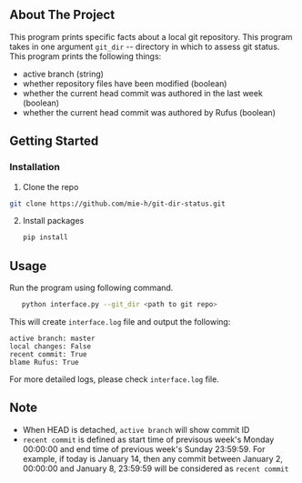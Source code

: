 ## About The Project

This program prints specific facts about a local git repository.
This program takes in one argument `git_dir` -- directory in which to assess git status.
This program prints the following things:

- active branch (string)
- whether repository files have been modified (boolean)
- whether the current head commit was authored in the last week (boolean)
- whether the current head commit was authored by Rufus (boolean)

## Getting Started

### Installation

1.  Clone the repo

```sh
git clone https://github.com/mie-h/git-dir-status.git
```

2. Install packages
   ```sh
   pip install
   ```

## Usage

Run the program using following command.

```sh
   python interface.py --git_dir <path to git repo>
```

This will create `interface.log` file and output the following:

```
active branch: master
local changes: False
recent commit: True
blame Rufus: True
```

For more detailed logs, please check `interface.log` file.

## Note

- When HEAD is detached, `active branch` will show commit ID
- `recent commit` is defined as start time of previsous week's Monday 00:00:00 and end time of previous week's Sunday 23:59:59. For example, if today is January 14, then any commit between January 2, 00:00:00 and January 8, 23:59:59 will be considered as `recent commit`
